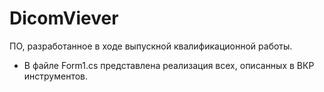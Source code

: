 # DicomViever 
ПО, разработанное в ходе выпускной квалификационной работы. 

* В файле Form1.cs представлена реализация всех, описанных в ВКР инструментов.
